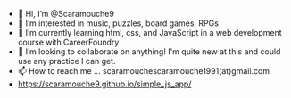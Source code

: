 - 👋 Hi, I’m @Scaramouche9
- 👀 I’m interested in music, puzzles, board games, RPGs
- 🌱 I’m currently learning html, css, and JavaScript in a web development course with CareerFoundry
- 💞️ I’m looking to collaborate on anything! I'm quite new at this and could use any practice I can get.
- 📫 How to reach me ... scaramouchescaramouche1991(at)gmail.com
- https://scaramouche9.github.io/simple_js_app/

<!---
Scaramouche9/Scaramouche9 is a ✨ special ✨ repository because its `README.md` (this file) appears on your GitHub profile.
You can click the Preview link to take a look at your changes.
--->

